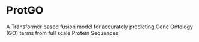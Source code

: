 # ProtGO
A Transformer based fusion model for accurately predicting Gene Ontology (GO) terms from full scale Protein Sequences
